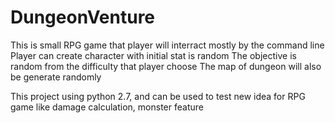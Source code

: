 # DungeonVenture

This is small RPG game that player will interract mostly by the command line
Player can create character with initial stat is random 
The objective is random from the difficulty that player choose
The map of dungeon will also be generate randomly

This project using python 2.7, and can be used to test new idea for RPG game like damage calculation, monster feature
